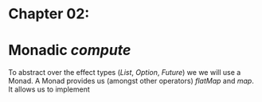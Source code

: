 # Chapter 02:
# Monadic *compute*

To abstract over the effect types (*List*, *Option*,
*Future*) we we will use a Monad. A Monad provides us
(amongst other operators) *flatMap* and *map*. It allows
us to implement 